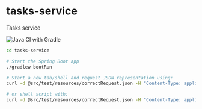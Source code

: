 # tasks-service
Tasks service


![Java CI with Gradle](https://github.com/hsiliev/tasks-service/workflows/Java%20CI%20with%20Gradle/badge.svg)

```bash
cd tasks-service

# Start the Spring Boot app
./gradlew bootRun

# Start a new tab/shell and request JSON representation using:
curl -d @src/test/resources/correctRequest.json -H "Content-Type: application/json" localhost:8080/jobs | jq .

# or shell script with: 
curl -d @src/test/resources/correctRequest.json -H "Content-Type: application/json" -H "Accept: application/x-shellscript" localhost:8080/jobs
```
